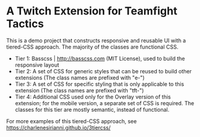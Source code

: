 # A Twitch Extension for Teamfight Tactics

This is a demo project that constructs responsive and reusable UI with a tiered-CSS approach. The majority of the classes are functional CSS.

- Tier 1: Basscss | http://basscss.com (MIT License), used to build the responsive layout
- Tier 2: A set of CSS for generic styles that can be reused to build other extensions (The class names are prefixed with "e-")
- Tier 3: A set of CSS for specific styling that is only applicable to this extension (The class names are prefixed with "tft-")
- Tier 4: Additional CSS used only for the Overlay version of this extension; for the mobile version, a separate set of CSS is required. The classes for this tier are mostly semantic, instead of functional.

For more examples of this tiered-CSS approach, see https://charlenesirianni.github.io/3tiercss/
